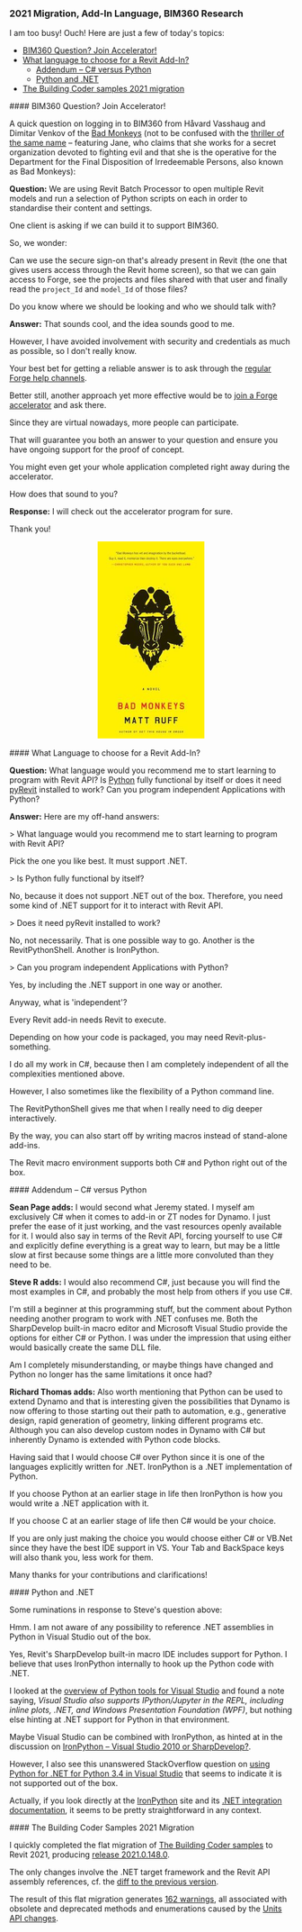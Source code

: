 <head>
<meta http-equiv="Content-Type" content="text/html; charset=utf-8">
<link rel="stylesheet" type="text/css" href="bc.css">
<script src="https://cdn.rawgit.com/google/code-prettify/master/loader/run_prettify.js" type="text/javascript"></script>
</head>

<!---

twitter:

 in the #RevitAPI @AutodeskForge @AutodeskRevit #bim #DynamoBim #ForgeDevCon 

I am too busy! Ouch! Here are just a few of today's topics
&ndash; BIM360 Question? Join Accelerator!
&ndash; What language to choose for a Revit Add-In?
&ndash; The Building Coder samples 2021 migration...

linkedin:

#bim #DynamoBim #ForgeDevCon #Revit #API #IFC #SDK #AI #VisualStudio #Autodesk #AEC #adsk

the [Revit API discussion forum](http://forums.autodesk.com/t5/revit-api-forum/bd-p/160) thread

<center>
<img src="img/" alt="" title="" width="600"/>
<p style="font-size: 80%; font-style:italic"></p>
</center>

-->

### 2021 Migration, Add-In Language, BIM360 Research

I am too busy! Ouch! Here are just a few of today's topics:

- [BIM360 Question? Join Accelerator!](#2)
- [What language to choose for a Revit Add-In?](#3)
    - [Addendum &ndash; C&#35; versus Python](#3.1)
    - [Python and .NET](#3.2)
- [The Building Coder samples 2021 migration](#4)

####<a name="2"></a> BIM360 Question? Join Accelerator!

A quick question on logging in to BIM360 from Håvard Vasshaug and Dimitar Venkov of
the [Bad Monkeys](https://www.badmonkeys.net) (not to be confused with the [thriller of the same name](https://en.wikipedia.org/wiki/Bad_Monkeys) &ndash; featuring Jane, who claims that she works for a secret organization devoted to fighting evil and that she is the operative for the Department for the Final Disposition of Irredeemable Persons, also known as Bad Monkeys):

**Question:** We are using Revit Batch Processor to open multiple Revit models and run a selection of Python scripts on each in order to standardise their content and settings.

One client is asking if we can build it to support BIM360.

So, we wonder:

Can we use the secure sign-on that's already present in Revit (the one that gives users access through the Revit home screen), so that we can gain access to Forge, see the projects and files shared with that user and finally read the `project_Id` and `model_Id` of those files?

Do you know where we should be looking and who we should talk with?

**Answer:** That sounds cool, and the idea sounds good to me.

However, I have avoided involvement with security and credentials as much as possible, so I don't really know.

Your best bet for getting a reliable answer is to ask through
the [regular Forge help channels](https://forge.autodesk.com/en/support/get-help).

Better still, another approach yet more effective would be
to [join a Forge accelerator](https://forge.autodesk.com/accelerator-program) and ask there.

Since they are virtual nowadays, more people can participate.

That will guarantee you both an answer to your question and ensure you have ongoing support for the proof of concept.

You might even get your whole application completed right away during the accelerator.

How does that sound to you?

**Response:** I will check out the accelerator program for sure.

Thank you!

<center>
<img src="img/Bad_Monkeys_2007_book_cover.jpg" alt="Bad Monkeys book cover" title="Bad Monkeys book cover" width="190"/>
</center>


####<a name="3"></a> What Language to choose for a Revit Add-In?

**Question:** What language would you recommend me to start learning to program with Revit API?
Is [Python](https://www.python.org) fully functional by itself or does it need [pyRevit](https://github.com/eirannejad/pyRevit) installed to work?
Can you program independent Applications with Python?

**Answer:** Here are my off-hand answers:

&gt; What language would you recommend me to start learning to program with Revit API?

Pick the one you like best. It must support .NET.

&gt; Is Python fully functional by itself?

No, because it does not support .NET out of the box. Therefore, you need some kind of .NET support for it to interact with Revit API.

&gt; Does it need pyRevit installed to work?

No, not necessarily. That is one possible way to go. Another is the RevitPythonShell. Another is IronPython.

&gt; Can you program independent Applications with Python?

Yes, by including the .NET support in one way or another.

Anyway, what is 'independent'?

Every Revit add-in needs Revit to execute.

Depending on how your code is packaged, you may need Revit-plus-something.

I do all my work in C#, because then I am completely independent of all the complexities mentioned above.

However, I also sometimes like the flexibility of a Python command line.

The RevitPythonShell gives me that when I really need to dig deeper interactively.

By the way, you can also start off by writing macros instead of stand-alone add-ins.

The Revit macro environment supports both C# and Python right out of the box.

####<a name="3.1"></a> Addendum &ndash; C&#35; versus Python

**Sean Page adds:** I would second what Jeremy stated. I myself am exclusively C# when it comes to add-in or ZT nodes for Dynamo. I just prefer the ease of it just working, and the vast resources openly available for it. I would also say in terms of the Revit API, forcing yourself to use C# and explicitly define everything is a great way to learn, but may be a little slow at first because some things are a little more convoluted than they need to be.

**Steve R adds:** I would also recommend C#, just because you will find the most examples in C#, and probably the most help from others if you use C#. 

I'm still a beginner at this programming stuff, but the comment about Python needing another program to work with .NET confuses me.  Both the SharpDevelop built-in macro editor and Microsoft Visual Studio provide the options for either C# or Python. I was under the impression that using either would basically create the same DLL file.

Am I completely misunderstanding, or maybe things have changed and Python no longer has the same limitations it once had?
 
**Richard Thomas adds:** Also worth mentioning that Python can be used to extend Dynamo and that is interesting given the possibilities that Dynamo is now offering to those starting out their path to automation, e.g., generative design, rapid generation of geometry, linking different programs etc. Although you can also develop custom nodes in Dynamo with C# but inherently Dynamo is extended with Python code blocks.

Having said that I would choose C# over Python since it is one of the languages explicitly written for .NET.
IronPython is a .NET implementation of Python.

If you choose Python at an earlier stage in life then IronPython is how you would write a .NET application with it.

If you choose C at an earlier stage of life then C# would be your choice.

If you are only just making the choice you would choose either C# or VB.Net since they have the best IDE support in VS. Your Tab and BackSpace keys will also thank you, less work for them.

Many thanks for your contributions and clarifications!


####<a name="3.2"></a> Python and .NET

Some ruminations in response to Steve's question above:

Hmm. I am not aware of any possibility to reference .NET assemblies in Python in Visual Studio out of the box.

Yes, Revit's SharpDevelop built-in macro IDE includes support for Python.
I believe that uses IronPython internally to hook up the Python code with .NET.

I looked at the [overview of Python tools for Visual Studio](https://docs.microsoft.com/en-us/visualstudio/python/overview-of-python-tools-for-visual-studio?view=vs-2019) and found a note saying, *Visual Studio also supports IPython/Jupyter in the REPL, including inline plots, .NET, and Windows Presentation Foundation (WPF)*, but nothing else hinting at .NET support for Python in that environment.

Maybe Visual Studio can be combined with IronPython, as hinted at in the discussion
on [IronPython &ndash; Visual Studio 2010 or SharpDevelop?](https://stackoverflow.com/questions/2851898/ironpython-visual-studio-2010-or-sharpdevelop).

However, I also see this unanswered StackOverflow question
on [using Python for .NET for Python 3.4 in Visual Studio](https://stackoverflow.com/questions/54474775/using-python-for-net-for-python3-4-in-visual-studio) that seems to indicate it is not supported out of the box.

Actually, if you look directly at the [IronPython](https://ironpython.net) site and its [.NET integration documentation](https://ironpython.net/documentation/dotnet/), it seems to be pretty straightforward in any context.


####<a name="4"></a> The Building Coder Samples 2021 Migration

I quickly completed the flat migration
of [The Building Coder samples](https://github.com/jeremytammik/the_building_coder_samples) to Revit 2021,
producing [release 2021.0.148.0](https://github.com/jeremytammik/the_building_coder_samples/releases/tag/2021.0.148.0).

The only changes involve the .NET target framework and the Revit API assembly references, cf.
the [diff to the previous version](https://github.com/jeremytammik/the_building_coder_samples/compare/2020.0.148.5...2021.0.148.0).

The result of this flat migration generates [162 warnings](zip/tbc_samples_2021_migr_01.txt),
all associated with obsolete and deprecated methods and enumerations caused by 
the [Units API changes](https://thebuildingcoder.typepad.com/blog/2020/04/whats-new-in-the-revit-2021-api.html#4.1.3).
